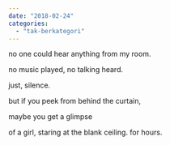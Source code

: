 ```yaml
---
date: "2018-02-24"
categories: 
  - "tak-berkategori"
---
```


no one could hear anything from my room. 

no music played, no talking heard.

just, silence.

but if you peek from behind the curtain,

maybe you get a glimpse

of a girl, staring at the blank ceiling. for hours.
